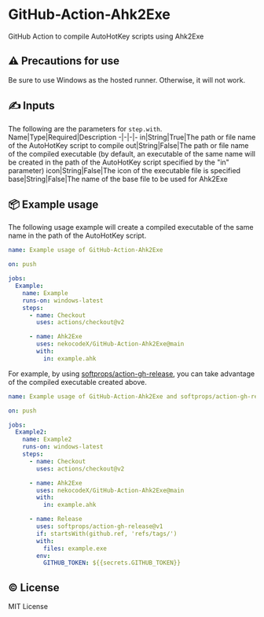 # GitHub-Action-Ahk2Exe

GitHub Action to compile AutoHotKey scripts using Ahk2Exe

## ⚠️ Precautions for use

Be sure to use Windows as the hosted runner. Otherwise, it will not work.

## ✍ Inputs

The following are the parameters for `step.with`.
Name|Type|Required|Description
-|-|-|-
in|String|True|The path or file name of the AutoHotKey script to compile
out|String|False|The path or file name of the compiled executable (by default, an executable of the same name will be created in the path of the AutoHotKey script specified by the "in" parameter)
icon|String|False|The icon of the executable file is specified
base|String|False|The name of the base file to be used for Ahk2Exe

## 📦 Example usage

The following usage example will create a compiled executable of the same name in the path of the AutoHotKey script.

```yaml
name: Example usage of GitHub-Action-Ahk2Exe

on: push

jobs:
  Example:
    name: Example
    runs-on: windows-latest
    steps:
      - name: Checkout
        uses: actions/checkout@v2

      - name: Ahk2Exe
        uses: nekocodeX/GitHub-Action-Ahk2Exe@main
        with:
          in: example.ahk
```

For example, by using [softprops/action-gh-release](https://github.com/marketplace/actions/gh-release), you can take advantage of the compiled executable created above.

```yaml
name: Example usage of GitHub-Action-Ahk2Exe and softprops/action-gh-release

on: push

jobs:
  Example2:
    name: Example2
    runs-on: windows-latest
    steps:
      - name: Checkout
        uses: actions/checkout@v2

      - name: Ahk2Exe
        uses: nekocodeX/GitHub-Action-Ahk2Exe@main
        with:
          in: example.ahk

      - name: Release
        uses: softprops/action-gh-release@v1
        if: startsWith(github.ref, 'refs/tags/')
        with:
          files: example.exe
        env:
          GITHUB_TOKEN: ${{secrets.GITHUB_TOKEN}}
```

## ©️ License

MIT License
